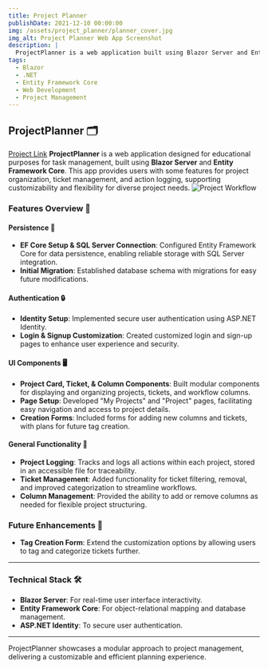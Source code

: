 ```yaml
---
title: Project Planner
publishDate: 2021-12-10 00:00:00
img: /assets/project_planner/planner_cover.jpg
img_alt: Project Planner Web App Screenshot
description: |
  ProjectPlanner is a web application built using Blazor Server and Entity Framework Core, designed to help users organize and manage projects with a focus on ticket management, project logging, and custom project component creation.
tags:
  - Blazor
  - .NET
  - Entity Framework Core
  - Web Development
  - Project Management
---
```


## ProjectPlanner 🗂️
[Project Link](https://github.com/djazirifarouk/ProjectPlanner)
**ProjectPlanner** is a web application designed for educational purposes for task management, built using **Blazor Server** and **Entity Framework Core**. This app provides users with some features for project organization, ticket management, and action logging, supporting customizability and flexibility for diverse project needs.
![Project Workflow](/assets/project_planner/Workflow.png)

### Features Overview 🌟

#### Persistence 💾
- **EF Core Setup & SQL Server Connection**: Configured Entity Framework Core for data persistence, enabling reliable storage with SQL Server integration.
- **Initial Migration**: Established database schema with migrations for easy future modifications.

#### Authentication 🔒
- **Identity Setup**: Implemented secure user authentication using ASP.NET Identity.
- **Login & Signup Customization**: Created customized login and sign-up pages to enhance user experience and security.

#### UI Components 🖥️
- **Project Card, Ticket, & Column Components**: Built modular components for displaying and organizing projects, tickets, and workflow columns.
- **Page Setup**: Developed "My Projects" and "Project" pages, facilitating easy navigation and access to project details.
- **Creation Forms**: Included forms for adding new columns and tickets, with plans for future tag creation.

#### General Functionality 🔧
- **Project Logging**: Tracks and logs all actions within each project, stored in an accessible file for traceability.
- **Ticket Management**: Added functionality for ticket filtering, removal, and improved categorization to streamline workflows.
- **Column Management**: Provided the ability to add or remove columns as needed for flexible project structuring.

### Future Enhancements 🚀
- **Tag Creation Form**: Extend the customization options by allowing users to tag and categorize tickets further.

---

### Technical Stack 🛠️
- **Blazor Server**: For real-time user interface interactivity.
- **Entity Framework Core**: For object-relational mapping and database management.
- **ASP.NET Identity**: To secure user authentication.

---

ProjectPlanner showcases a modular approach to project management, delivering a customizable and efficient planning experience.
